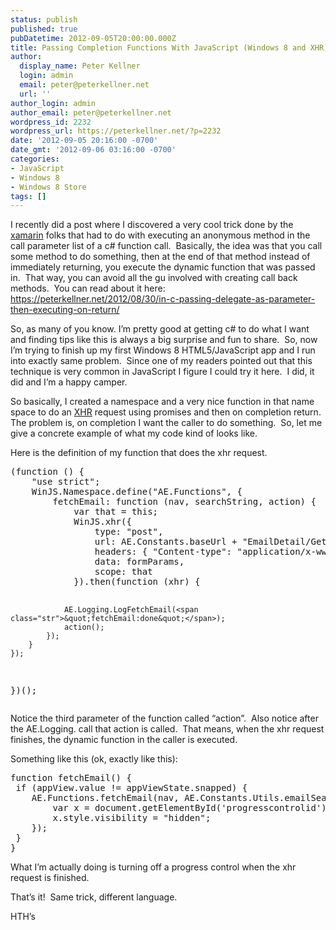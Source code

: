 ```yaml
---
status: publish
published: true
pubDatetime: 2012-09-05T20:00:00.000Z
title: Passing Completion Functions With JavaScript (Windows 8 and XHR)
author:
  display_name: Peter Kellner
  login: admin
  email: peter@peterkellner.net
  url: ''
author_login: admin
author_email: peter@peterkellner.net
wordpress_id: 2232
wordpress_url: https://peterkellner.net/?p=2232
date: '2012-09-05 20:16:00 -0700'
date_gmt: '2012-09-06 03:16:00 -0700'
categories:
- JavaScript
- Windows 8
- Windows 8 Store
tags: []
---
```

<p>I recently did a post where I discovered a very cool trick done by the <a href="http://xamarin.com">xamarin</a> folks that had to do with executing an anonymous method in the call parameter list of a c# function call.&#160; Basically, the idea was that you call some method to do something, then at the end of that method instead of immediately returning, you execute the dynamic function that was passed in.&#160; That way, you can avoid all the gu involved with creating call back methods.&#160; You can read about it here:&#160; <a href="/2012/08/30/in-c-passing-delegate-as-parameter-then-executing-on-return/">https://peterkellner.net/2012/08/30/in-c-passing-delegate-as-parameter-then-executing-on-return/</a></p>
<p>So, as many of you know. I’m pretty good at getting c# to do what I want and finding tips like this is always a big surprise and fun to share.&#160; So, now I’m trying to finish up my first Windows 8 HTML5/JavaScript app and I run into exactly same problem.&#160; Since one of my readers pointed out that this technique is very common in JavaScript I figure I could try it here.&#160; I did, it did and I’m a happy camper.</p>
<p>So basically, I created a namespace and a very nice function in that name space to do an <a href="http://msdn.microsoft.com/en-us/library/windows/apps/br229787.aspx">XHR</a> request using promises and then on completion return.&#160; The problem is, on completion I want the caller to do something.&#160; So, let me give a concrete example of what my code kind of looks like.</p>
<p>Here is the definition of my function that does the xhr request.</p>
<pre class="csharpcode">(<span class="kwrd">function</span> () {
    <span class="str">&quot;use strict&quot;</span>;
    WinJS.Namespace.define(<span class="str">&quot;AE.Functions&quot;</span>, {
        fetchEmail: <span class="kwrd">function</span> (nav, searchString, action) {
            <span class="kwrd">var</span> that = <span class="kwrd">this</span>;
            WinJS.xhr({
                type: <span class="str">&quot;post&quot;</span>,
                url: AE.Constants.baseUrl + <span class="str">&quot;EmailDetail/GetPersonsWithEmailByEmailAccount&quot;</span>,
                headers: { <span class="str">&quot;Content-type&quot;</span>: <span class="str">&quot;application/x-www-form-urlencoded&quot;</span> },
                data: formParams,
                scope: that
            }).then(<span class="kwrd">function</span> (xhr) {
               
                AE.Logging.LogFetchEmail(<span class="str">&quot;fetchEmail:done&quot;</span>);
                action();
            });
        }
    });
})();</pre>
<p>Notice the third parameter of the function called “action”.&#160; Also notice after the AE.Logging. call that action is called.&#160; That means, when the xhr request finishes, the dynamic function in the caller is executed.</p>
<p>Something like this (ok, exactly like this):</p>
<pre class="csharpcode"><span class="kwrd">function</span> fetchEmail() {
 <span class="kwrd">if</span> (appView.value != appViewState.snapped) {
    AE.Functions.fetchEmail(nav, AE.Constants.Utils.emailSearchString,<span class="kwrd">function</span> () {
        <span class="kwrd">var</span> x = document.getElementById(<span class="str">'progresscontrolid'</span>);
        x.style.visibility = <span class="str">&quot;hidden&quot;</span>;
    });
 }
}</pre>
<style type="text/css">
<p>.csharpcode, .csharpcode pre<br />
{<br />
	font-size: small;<br />
	color: black;<br />
	font-family: consolas, "Courier New", courier, monospace;<br />
	background-color: #ffffff;<br />
	/*white-space: pre;*/<br />
}<br />
.csharpcode pre { margin: 0em; }<br />
.csharpcode .rem { color: #008000; }<br />
.csharpcode .kwrd { color: #0000ff; }<br />
.csharpcode .str { color: #006080; }<br />
.csharpcode .op { color: #0000c0; }<br />
.csharpcode .preproc { color: #cc6633; }<br />
.csharpcode .asp { background-color: #ffff00; }<br />
.csharpcode .html { color: #800000; }<br />
.csharpcode .attr { color: #ff0000; }<br />
.csharpcode .alt<br />
{<br />
	background-color: #f4f4f4;<br />
	width: 100%;<br />
	margin: 0em;<br />
}<br />
.csharpcode .lnum { color: #606060; }</style>
<p>What I’m actually doing is turning off a progress control when the xhr request is finished.</p>
<p>That’s it!&#160; Same trick, different language.</p>
<p>HTH’s</p>
